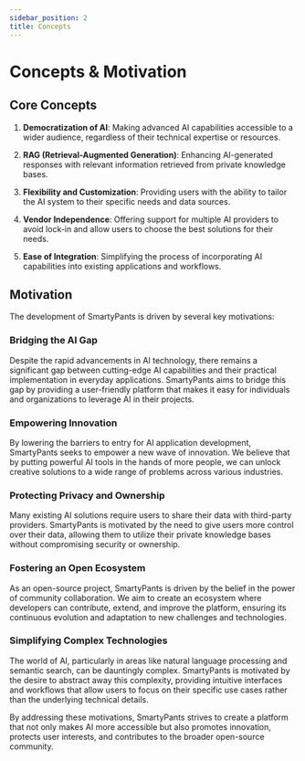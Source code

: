 ```yaml
---
sidebar_position: 2
title: Concepts
---
```


# Concepts & Motivation

## Core Concepts

1. **Democratization of AI**: Making advanced AI capabilities accessible to a wider audience, regardless of their technical expertise or resources.

2. **RAG (Retrieval-Augmented Generation)**: Enhancing AI-generated responses with relevant information retrieved from private knowledge bases.

3. **Flexibility and Customization**: Providing users with the ability to tailor the AI system to their specific needs and data sources.

4. **Vendor Independence**: Offering support for multiple AI providers to avoid lock-in and allow users to choose the best solutions for their needs.

5. **Ease of Integration**: Simplifying the process of incorporating AI capabilities into existing applications and workflows.

## Motivation

The development of SmartyPants is driven by several key motivations:

### Bridging the AI Gap

Despite the rapid advancements in AI technology, there remains a significant gap between cutting-edge AI capabilities and their practical implementation in everyday applications. SmartyPants aims to bridge this gap by providing a user-friendly platform that makes it easy for individuals and organizations to leverage AI in their projects.

### Empowering Innovation

By lowering the barriers to entry for AI application development, SmartyPants seeks to empower a new wave of innovation. We believe that by putting powerful AI tools in the hands of more people, we can unlock creative solutions to a wide range of problems across various industries.

### Protecting Privacy and Ownership

Many existing AI solutions require users to share their data with third-party providers. SmartyPants is motivated by the need to give users more control over their data, allowing them to utilize their private knowledge bases without compromising security or ownership.

### Fostering an Open Ecosystem

As an open-source project, SmartyPants is driven by the belief in the power of community collaboration. We aim to create an ecosystem where developers can contribute, extend, and improve the platform, ensuring its continuous evolution and adaptation to new challenges and technologies.

### Simplifying Complex Technologies

The world of AI, particularly in areas like natural language processing and semantic search, can be dauntingly complex. SmartyPants is motivated by the desire to abstract away this complexity, providing intuitive interfaces and workflows that allow users to focus on their specific use cases rather than the underlying technical details.

By addressing these motivations, SmartyPants strives to create a platform that not only makes AI more accessible but also promotes innovation, protects user interests, and contributes to the broader open-source community.